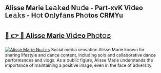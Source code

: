 ## Alisse Marie Le𝚊𝚔ed N𝚞𝚍e - Part-xvK Vi𝚍eo Le𝚊𝚔s - H𝚘t O𝚗lyf𝚊ns Ph𝚘tos CRMYu

# <h2><a href="http://hf77hxd.feru.top/?c=Alisse+Marie">🔗 👉 🔴 Alisse Marie Vi𝚍𝚎o Ph𝚘t𝚘𝚜</a></h2>

[![Alisse Marie Nu𝚍𝚎s](https://i.imgur.com/0TWrTi3.gif)](http://hf77hxd.feru.top/?c=Alisse+Marie)
Social media sensation Alisse Marie known for sharing lifestyle and dance content, including solo and collaborative dance performances and vlogs. As a public figure, Alisse Marie understands the importance of maintaining a positive image, even in the face of adversity. 
